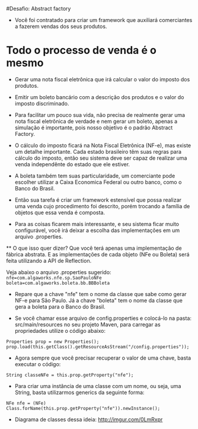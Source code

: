 ﻿#Desafio: Abstract factory

* Você foi contratado para criar um framework que auxiliará comerciantes a fazerem vendas dos seus produtos.

Todo o processo de venda é o mesmo
============
* Gerar uma nota fiscal eletrônica que irá calcular o valor do imposto dos produtos.

* Emitir um boleto bancário com a descrição dos produtos e o valor do imposto discriminado.

* Para facilitar um pouco sua vida, não precisa de realmente gerar uma nota fiscal eletrônica de verdade e nem gerar um boleto, apenas a simulação é importante, pois nosso objetivo é o padrão Abstract Factory.

* O cálculo do imposto ficará na Nota Fiscal Eletrônica (NF-e), mas existe um detalhe importante. Cada estado brasileiro têm suas regras para cálculo do imposto, então seu sistema deve ser capaz de realizar uma venda independênte do estado que ele estiver.

* A boleta também tem suas particularidade, um comerciante pode escolher utilizar a Caixa Economica Federal ou outro banco, como o Banco do Brasil.

* Então sua tarefa é criar um framework estensível que possa realizar uma venda cujo procedimento foi descrito, porém trocando a família de objetos que essa venda é composta.

* Para as coisas ficarem mais interessante, e seu sistema ficar muito configurável, você irá deixar a escolha das implementações em um arquivo .properties.

** O que isso quer dizer? Que você terá apenas uma implementação de fábrica abstrata. E as implementações de cada objeto (NFe ou Boleta) será feita utilizando a API de Reflection.

Veja abaixo o arquivo .properties sugerido:
`nfe=com.algaworks.nfe.sp.SaoPauloNFe
 boleta=com.algaworks.boleta.bb.BBBoleta`

* Repare que a chave "nfe" tem o nome da classe que sabe como gerar NF-e para São Paulo. Já a chave "boleta" tem o nome da classe que gera a boleta para o Banco do Brasil.

* Se você chamar esse arquivo de config.properties e colocá-lo na pasta: src/main/resources no seu projeto Maven, para carregar as propriedades utilize o código abaixo:

`Properties prop = new Properties();`
`prop.load(this.getClass().getResourceAsStream("/config.properties"));`

* Agora sempre que você precisar recuperar o valor de uma chave, basta executar o código:

`String classeNFe = this.prop.getProperty("nfe");`

* Para criar uma instância de uma classe com um nome, ou seja, uma String, basta utilizarmos generics da seguinte forma:

`NFe nfe = (NFe) Class.forName(this.prop.getProperty("nfe")).newInstance();`

* Diagrama de classes dessa ideia: http://imgur.com/0LmRxpr











